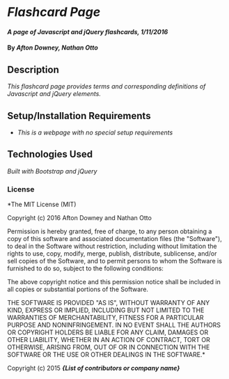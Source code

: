# _Flashcard Page_

#### _A page of Javascript and jQuery flashcards, 1/11/2016_

#### By _**Afton Downey, Nathan Otto**_

## Description

_This flashcard page provides terms and corresponding definitions of Javascript and jQuery elements._

## Setup/Installation Requirements

* _This is a webpage with no special setup requirements_

## Technologies Used

_Built with Bootstrap and jQuery_

### License

*The MIT License (MIT)

Copyright (c) 2016 Afton Downey and Nathan Otto

Permission is hereby granted, free of charge, to any person obtaining a copy
of this software and associated documentation files (the "Software"), to deal
in the Software without restriction, including without limitation the rights
to use, copy, modify, merge, publish, distribute, sublicense, and/or sell
copies of the Software, and to permit persons to whom the Software is
furnished to do so, subject to the following conditions:

The above copyright notice and this permission notice shall be included in all
copies or substantial portions of the Software.

THE SOFTWARE IS PROVIDED "AS IS", WITHOUT WARRANTY OF ANY KIND, EXPRESS OR
IMPLIED, INCLUDING BUT NOT LIMITED TO THE WARRANTIES OF MERCHANTABILITY,
FITNESS FOR A PARTICULAR PURPOSE AND NONINFRINGEMENT. IN NO EVENT SHALL THE
AUTHORS OR COPYRIGHT HOLDERS BE LIABLE FOR ANY CLAIM, DAMAGES OR OTHER
LIABILITY, WHETHER IN AN ACTION OF CONTRACT, TORT OR OTHERWISE, ARISING FROM,
OUT OF OR IN CONNECTION WITH THE SOFTWARE OR THE USE OR OTHER DEALINGS IN THE
SOFTWARE.*

Copyright (c) 2015 **_{List of contributors or company name}_**
